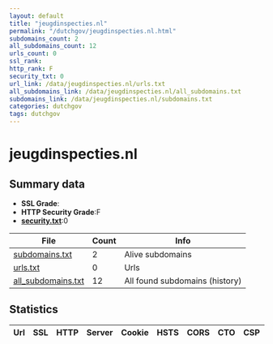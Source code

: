 ```yaml
---
layout: default
title: "jeugdinspecties.nl"
permalink: "/dutchgov/jeugdinspecties.nl.html"
subdomains_count: 2
all_subdomains_count: 12
urls_count: 0
ssl_rank: 
http_rank: F
security_txt: 0
url_link: /data/jeugdinspecties.nl/urls.txt
all_subdomains_link: /data/jeugdinspecties.nl/all_subdomains.txt
subdomains_link: /data/jeugdinspecties.nl/subdomains.txt
categories: dutchgov
tags: dutchgov
---
```



# jeugdinspecties.nl
## Summary data


 - **SSL Grade**:
 - **HTTP Security Grade**:F
 - **[security.txt](https://www.digitaleoverheid.nl/nieuws/standaard-security-txt-nu-verplicht-voor-overheid/)**:0


| File       | Count | Info |
|------------|-------|------|
|[subdomains.txt](/DutchGovScope/data/jeugdinspecties.nl/subdomains.txt)|2|Alive subdomains|
|[urls.txt](/DutchGovScope/data/jeugdinspecties.nl/urls.txt)|0|Urls|
|[all_subdomains.txt](/DutchGovScope/data/jeugdinspecties.nl/all_subdomains.txt)|12|All found subdomains (history)|


## Statistics


| Url | SSL | HTTP | Server | Cookie | HSTS | CORS | CTO | CSP | XFO | XXP | RP |FP| Tech |Title |
|--------|-------|-------|------|------|------|------|------|------|------|------|------|------|------|------|

